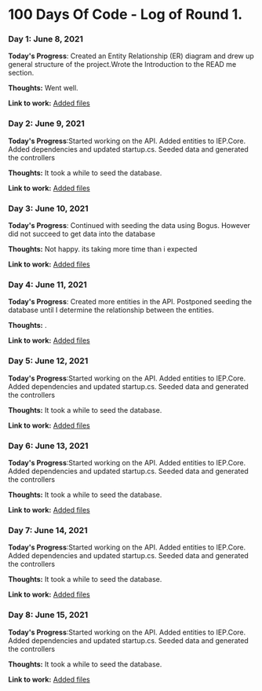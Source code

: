 # 100 Days Of Code - Log of Round 1.


### Day 1: June 8, 2021 


**Today's Progress**: Created an Entity Relationship (ER) diagram and drew up general structure of the project.Wrote the Introduction to the READ me section.

**Thoughts:** Went well.

**Link to work:** [Added files](https://github.com/okalangkenneth/Inspection-Evaluation.git)

### Day 2: June 9, 2021 


**Today's Progress**:Started working on the API. Added entities to IEP.Core. Added dependencies and updated startup.cs. Seeded data and generated the controllers

**Thoughts:** It took a while to seed the database.

**Link to work:** [Added files](https://github.com/okalangkenneth/Inspection-Evaluation.git)

### Day 3: June 10, 2021 


**Today's Progress**: Continued with seeding the data using Bogus. However did not succeed to get data into the database

**Thoughts:** Not happy. its taking more time than i expected

**Link to work:** [Added files](https://github.com/okalangkenneth/Inspection-Evaluation.git)

### Day 4: June 11, 2021 


**Today's Progress**: Created more entities in the API. Postponed seeding the database until I determine the relationship between the entities.

**Thoughts:** .

**Link to work:** [Added files](https://github.com/okalangkenneth/Inspection-Evaluation.git)

### Day 5: June 12, 2021 


**Today's Progress**:Started working on the API. Added entities to IEP.Core. Added dependencies and updated startup.cs. Seeded data and generated the controllers

**Thoughts:** It took a while to seed the database.

**Link to work:** [Added files](https://github.com/okalangkenneth/Inspection-Evaluation.git)

### Day 6: June 13, 2021 


**Today's Progress**:Started working on the API. Added entities to IEP.Core. Added dependencies and updated startup.cs. Seeded data and generated the controllers

**Thoughts:** It took a while to seed the database.

**Link to work:** [Added files](https://github.com/okalangkenneth/Inspection-Evaluation.git)


### Day 7: June 14, 2021 


**Today's Progress**:Started working on the API. Added entities to IEP.Core. Added dependencies and updated startup.cs. Seeded data and generated the controllers

**Thoughts:** It took a while to seed the database.

**Link to work:** [Added files](https://github.com/okalangkenneth/Inspection-Evaluation.git)

### Day 8: June 15, 2021 


**Today's Progress**:Started working on the API. Added entities to IEP.Core. Added dependencies and updated startup.cs. Seeded data and generated the controllers

**Thoughts:** It took a while to seed the database.

**Link to work:** [Added files](https://github.com/okalangkenneth/Inspection-Evaluation.git)







